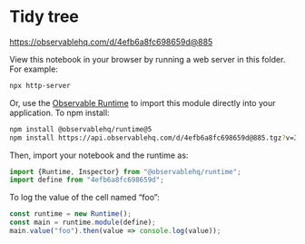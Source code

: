 # Tidy tree

https://observablehq.com/d/4efb6a8fc698659d@885

View this notebook in your browser by running a web server in this folder. For
example:

~~~sh
npx http-server
~~~

Or, use the [Observable Runtime](https://github.com/observablehq/runtime) to
import this module directly into your application. To npm install:

~~~sh
npm install @observablehq/runtime@5
npm install https://api.observablehq.com/d/4efb6a8fc698659d@885.tgz?v=3
~~~

Then, import your notebook and the runtime as:

~~~js
import {Runtime, Inspector} from "@observablehq/runtime";
import define from "4efb6a8fc698659d";
~~~

To log the value of the cell named “foo”:

~~~js
const runtime = new Runtime();
const main = runtime.module(define);
main.value("foo").then(value => console.log(value));
~~~
